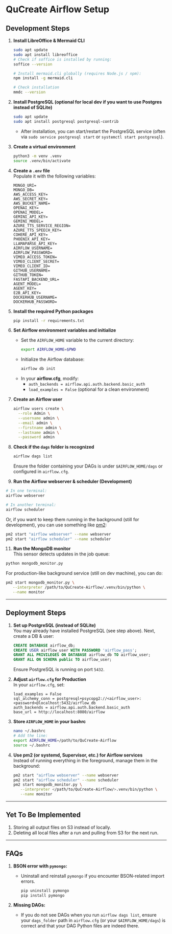 # QuCreate Airflow Setup

## Development Steps

1. **Install LibreOffice & Mermaid CLI**  
   ```bash
   sudo apt update
   sudo apt install libreoffice
   # Check if soffice is installed by running:
   soffice --version

   # Install mermaid.cli globally (requires Node.js / npm):
   npm install -g mermaid.cli

   # Check installation
   mmdc --version
   ```

2. **Install PostgreSQL (optional for local dev if you want to use Postgres instead of SQLite)**  
   ```bash
   sudo apt update
   sudo apt install postgresql postgresql-contrib
   ```
   - After installation, you can start/restart the PostgreSQL service (often via `sudo service postgresql start` or `systemctl start postgresql`).

4. **Create a virtual environment**  
   ```bash
   python3 -m venv .venv
   source .venv/bin/activate
   ```

5. **Create a `.env` file**  
   Populate it with the following variables:
   ```
   MONGO_URI=
   MONGO_DB=
   AWS_ACCESS_KEY=
   AWS_SECRET_KEY=
   AWS_BUCKET_NAME=
   OPENAI_KEY=
   OPENAI_MODEL=
   GEMINI_API_KEY=
   GEMINI_MODEL=
   AZURE_TTS_SERVICE_REGION=
   AZURE_TTS_SPEECH_KEY=
   COHERE_API_KEY=
   PHOENIX_API_KEY=
   LLAMAPARSE_API_KEY=
   AIRFLOW_USERNAME=
   AIRFLOW_PASSWORD=
   VIMEO_ACCESS_TOKEN=
   VIMEO_CLIENT_SECRET=
   VIMEO_CLIENT_ID=
   GITHUB_USERNAME=
   GITHUB_TOKEN=
   FASTAPI_BACKEND_URL=
   AGENT_MODEL=
   AGENT_KEY=
   E2B_API_KEY=
   DOCKERHUB_USERNAME=
   DOCKERHUB_PASSWORD=
   ```

6. **Install the required Python packages**  
   ```bash
   pip install -r requirements.txt
   ```

7. **Set Airflow environment variables and initialize**  
   - Set the `AIRFLOW_HOME` variable to the current directory:
     ```bash
     export AIRFLOW_HOME=$PWD
     ```
   - Initialize the Airflow database:
     ```bash
     airflow db init
     ```
   - In your **airflow.cfg**, modify:
     - `auth_backends = airflow.api.auth.backend.basic_auth`
     - `load_examples = False` (optional for a clean environment)

8. **Create an Airflow user**  
   ```bash
   airflow users create \
     --role Admin \
     --username admin \
     --email admin \
     --firstname admin \
     --lastname admin \
     --password admin
   ```

9. **Check if the `dags` folder is recognized**  
   ```bash
   airflow dags list
   ```
   Ensure the folder containing your DAGs is under `$AIRFLOW_HOME/dags` or configured in `airflow.cfg`.

10. **Run the Airflow webserver & scheduler (Development)**  
   ```bash
   # In one terminal:
   airflow webserver
   
   # In another terminal:
   airflow scheduler
   ```
   Or, if you want to keep them running in the background (still for development), you can use something like [pm2](https://pm2.keymetrics.io/):
   ```bash
   pm2 start "airflow webserver" --name webserver
   pm2 start "airflow scheduler" --name scheduler
   ```

11. **Run the MongoDB monitor**  
   This sensor detects updates in the job queue:
   ```bash
   python mongodb_monitor.py
   ```
   For production-like background service (still on dev machine), you can do:
   ```bash
   pm2 start mongodb_monitor.py \
      --interpreter /path/to/QuCreate-Airflow/.venv/bin/python \
      --name monitor
   ```

---

## Deployment Steps

1. **Set up PostgreSQL (instead of SQLite)**  
   You may already have installed PostgreSQL (see step above). Next, create a DB & user:  
   ```sql
   CREATE DATABASE airflow_db;
   CREATE USER airflow_user WITH PASSWORD 'airflow_pass';
   GRANT ALL PRIVILEGES ON DATABASE airflow_db TO airflow_user;
   GRANT ALL ON SCHEMA public TO airflow_user;
   ```
   Ensure PostgreSQL is running on port `5432`.  

2. **Adjust `airflow.cfg` for Production**  
   In your `airflow.cfg`, set:
   ```
   load_examples = False
   sql_alchemy_conn = postgresql+psycopg2://<airflow_user>:<password>@localhost:5432/airflow_db
   auth_backends = airflow.api.auth.backend.basic_auth
   base_url = http://localhost:8080/airflow
   ```

4. **Store `AIRFLOW_HOME` in your bashrc**  
   ```bash
   nano ~/.bashrc
   # Add the line:
   export AIRFLOW_HOME=/path/to/QuCreate-Airflow
   source ~/.bashrc
   ```

5. **Use pm2 (or systemd, Supervisor, etc.) for Airflow services**  
   Instead of running everything in the foreground, manage them in the background:
   ```bash
   pm2 start "airflow webserver" --name webserver
   pm2 start "airflow scheduler" --name scheduler
   pm2 start mongodb_monitor.py \
      --interpreter </path/to/QuCreate-Airflow/>.venv/bin/python \
      --name monitor
   ```


---

## Yet To Be Implemented

1. Storing all output files on S3 instead of locally.  
2. Deleting all local files after a run and pulling from S3 for the next run.

---

## FAQs

1. **BSON error with `pymongo`:**  
   - Uninstall and reinstall `pymongo` if you encounter BSON-related import errors.
     ```bash
     pip uninstall pymongo
     pip install pymongo
     ```

2. **Missing DAGs:**  
   - If you do not see DAGs when you run `airflow dags list`, ensure your `dags_folder` path in `airflow.cfg` (or your `$AIRFLOW_HOME/dags`) is correct and that your DAG Python files are indeed there.
